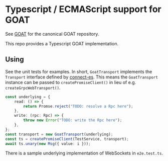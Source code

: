 # Typescript / ECMAScript support for GOAT

See [GOAT](https://github.com/neat-no/goat) for the canonical GOAT repository.

This repo provides a Typescript GOAT implementation.

## Using

See the unit tests for examples. In short, `GoatTransport` implements the `Transport` interface defined by [connect-es](https://github.com/connectrpc/connect-es). This means the `GoatTransport` instance can be passed to `createPromiseClient()` in lieu of e.g. `createGrpcWebTransport()`.

```typescript
const underlying = {
    read: () => {
        return Promse.reject("TODO: resolve a Rpc here");
    },
    write: (rpc: Rpc) => {
        throw new Error("TODO: write the Rpc here");
    },
};
const transport = new GoatTransport(underlying);
const ts = createPromiseClient(TestService, transport);
await ts.unary(new Msg({ value: i }));
```

There is a sample underlying implementation of WebSockets in `e2e.test.ts`.